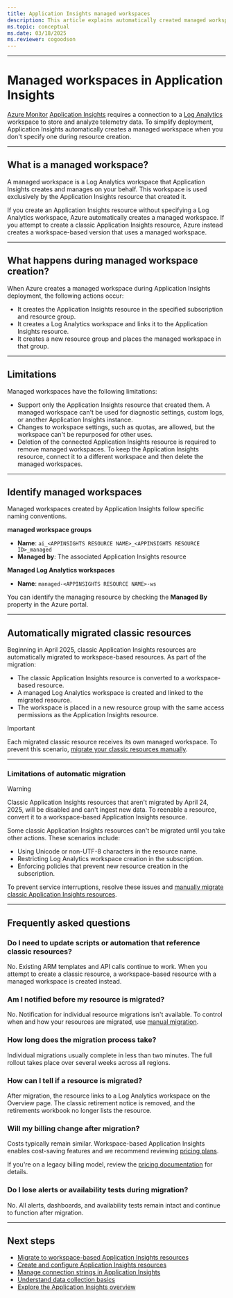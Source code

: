 ```yaml
---
title: Application Insights managed workspaces
description: This article explains automatically created managed workspaces
ms.topic: conceptual
ms.date: 03/18/2025
ms.reviewer: cogoodson
---
```


___
# Managed workspaces in Application Insights

[Azure Monitor](../fundamentals/overview.md) [Application Insights](./app-insights-overview.md) requires a connection to a [Log Analytics](../logs/log-analytics-overview.md) workspace to store and analyze telemetry data. To simplify deployment, Application Insights automatically creates a managed workspace when you don't specify one during resource creation.

___
## What is a managed workspace?

A managed workspace is a Log Analytics workspace that Application Insights creates and manages on your behalf. This workspace is used exclusively by the Application Insights resource that created it.

If you create an Application Insights resource without specifying a Log Analytics workspace, Azure automatically creates a managed workspace. If you attempt to create a classic Application Insights resource, Azure instead creates a workspace-based version that uses a managed workspace.

___
## What happens during managed workspace creation?

When Azure creates a managed workspace during Application Insights deployment, the following actions occur:

- It creates the Application Insights resource in the specified subscription and resource group.
- It creates a Log Analytics workspace and links it to the Application Insights resource.
- It creates a new resource group and places the managed workspace in that group.

___
## Limitations

Managed workspaces have the following limitations:

- Support only the Application Insights resource that created them. A managed workspace can't be used for diagnostic settings, custom logs, or another Application Insights instance.
- Changes to workspace settings, such as quotas, are allowed, but the workspace can't be repurposed for other uses.
- Deletion of the connected Application Insights resource is required to remove managed workspaces. To keep the Application Insights resource, connect it to a different workspace and then delete the managed workspaces.

___
## Identify managed workspaces

Managed workspaces created by Application Insights follow specific naming conventions.

**managed workspace groups**
- **Name**: `ai_<APPINSIGHTS RESOURCE NAME>_<APPINSIGHTS RESOURCE ID>_managed`
- **Managed by**: The associated Application Insights resource

**Managed Log Analytics workspaces**
- **Name**: `managed-<APPINSIGHTS RESOURCE NAME>-ws`

You can identify the managing resource by checking the **Managed By** property in the Azure portal.

___
## Automatically migrated classic resources

Beginning in April 2025, classic Application Insights resources are automatically migrated to workspace-based resources. As part of the migration:

- The classic Application Insights resource is converted to a workspace-based resource.
- A managed Log Analytics workspace is created and linked to the migrated resource.
- The workspace is placed in a new resource group with the same access permissions as the Application Insights resource.

> [!IMPORTANT]  
> Each migrated classic resource receives its own managed workspace. To prevent this scenario, [migrate your classic resources manually](/previous-versions/azure/azure-monitor/app/convert-classic-resource).

___
### Limitations of automatic migration

> [!WARNING]
> Classic Application Insights resources that aren't migrated by April 24, 2025, will be disabled and can't ingest new data. To reenable a resource, convert it to a workspace-based Application Insights resource.

Some classic Application Insights resources can't be migrated until you take other actions. These scenarios include:

- Using Unicode or non-UTF-8 characters in the resource name.
- Restricting Log Analytics workspace creation in the subscription.
- Enforcing policies that prevent new resource creation in the subscription.

To prevent service interruptions, resolve these issues and [manually migrate classic Application Insights resources](/previous-versions/azure/azure-monitor/app/convert-classic-resource).

___
## Frequently asked questions

### Do I need to update scripts or automation that reference classic resources?

No. Existing ARM templates and API calls continue to work. When you attempt to create a classic resource, a workspace-based resource with a managed workspace is created instead.

### Am I notified before my resource is migrated?

No. Notification for individual resource migrations isn't available. To control when and how your resources are migrated, use [manual migration](/previous-versions/azure/azure-monitor/app/convert-classic-resource).

### How long does the migration process take?

Individual migrations usually complete in less than two minutes. The full rollout takes place over several weeks across all regions.

### How can I tell if a resource is migrated?

After migration, the resource links to a Log Analytics workspace on the Overview page. The classic retirement notice is removed, and the retirements workbook no longer lists the resource.

### Will my billing change after migration?

Costs typically remain similar. Workspace-based Application Insights enables cost-saving features and we recommend reviewing [pricing plans](./create-workspace-resource.md#set-the-pricing-plan).

If you're on a legacy billing model, review the [pricing documentation](https://azure.microsoft.com/pricing/details/monitor/) for details.

### Do I lose alerts or availability tests during migration?

No. All alerts, dashboards, and availability tests remain intact and continue to function after migration.

___
## Next steps

- [Migrate to workspace-based Application Insights resources](/previous-versions/azure/azure-monitor/app/convert-classic-resource)
- [Create and configure Application Insights resources](./create-workspace-resource.md)
- [Manage connection strings in Application Insights](./connection-strings.md)
- [Understand data collection basics](./opentelemetry-overview.md)
- [Explore the Application Insights overview](./app-insights-overview.md)